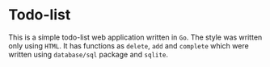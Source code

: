 # Todo-list
This is a simple todo-list web application written in `Go`. The style was written only using `HTML`. 
It has functions as `delete`, `add` and `complete` which were written using `database/sql` package and `sqlite`.
